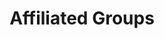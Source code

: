 ---
title: Affiliated Groups
en:
  sections:
    - type: secondary_header
      baseUrl: /about
      nav_items:
        - label: Who We Are
          link: /who-are-we
        - label: Our Team
          link: /team
        - label: Join Our Team
          link: /join-our-team
        - label: Affiliated Groups
          link: /affiliated-groups
        - label: Contact Us
          link: /contact-us
    - type: page_title
      title: Affiliated Groups
    - type: content_section
      content: Want to get involved with other clubs? Want to join a team? You've come to the right place to learn more about other clubs and teams affiliated with the ESS!
    - type: flat_cards_section
      title: Sub Associations
      cards:
        - title: Canadian Society for Civil Engineers (CSCE)
          link: https://csce.essaeg.ca
          image: images/clubs-and-teams/csce-uo.png
          description: >-
            CSCE uOttawa Student Chapter provides Civil Engineering Students with a link to the main chapter. For more information visit https://csce.essaeg.ca
  
        - title: Chemical Engineering Students’ Society (ChESS)
          link: https://chessuo.weebly.com
          image: images/clubs-and-teams/ChESS-uo.jpeg
          description: >-
            uOttawa ChESS ensures that Chemical Engineering and Biotechnology Students are represented within the ESS and the Faculty. For more information visit https://chessuo.weebly.com
  
        - title: Mechanical Engineering Students’ Society (MESS)
          link: https://www.mess-segm.ca/home
          image: images/clubs-and-teams/mess-uo.png
          description: >-
            MESS organizes many events throughout the year geared towards Mechanical Engineering Students. For more information visit https://www.mess-segm.ca/home
  
        - title: Institute of Electrical and Electronics Engineers (IEEE)
          link: https://ieeeuottawa.ca/
          image: images/clubs-and-teams/ieeeuottawa.png
          description: >-
            uOttawa IEEE provides services primarily geared towards electrical, software, and computer engineering students to improve student experience. For more information visit https://ieeeuottawa.ca
  
        - title: Women in Science and Engineering (WISE)
          link: https://uottawawise.wordpress.com 
          image: images/clubs-and-teams/wise-uo.png
          description: >-
            uOttawa WISE organizes events and provides services geared towards women enrolled in science and engineering programs. For more information visit https://uottawawise.wordpress.com
            
    - type: flat_cards_section
      title: Clubs and Teams
      cards:
        - title: SAE Aerospace
          link: http://www.aerouottawa.com
          image: images/clubs-and-teams/aero-uottawa.jpeg
          description: >-
            The SAE Aerospace team works to build a 10-ft RC aircraft with the goal of developing a fundamental understanding of flight. For more information click here http://www.aerouottawa.com
  
        - title: Great Northern Concrete Toboggan Race (GNCTR)
          link: https://facebook.com/uottawatbogg/
          image: images/clubs-and-teams/gnctr.jpeg
          description: >-
            GNCTR is the largest and oldest engineering competition in Canada. The goal is to build and race a toboggan with a running surface made entirely of concrete. For more information click here https://facebook.com/uottawatbogg/
  
        - title: uO Rocketry
          link: https://uorocketry.ca
          image: images/clubs-and-teams/uorocketry.png
          description: >-
            The uORocketry team’s goal is to design an experimental sounding rocket up to 30,000ft. For more information click here https://uorocketry.ca
            
        - title: Baja SAE
          link: https://bajauottawa.com
          image: images/clubs-and-teams/baja-sae.jpeg
          description: >-
            The Baja SAE team must design and construct an off-road vehicle that can operate and maneuver efficiently and reliably through any terrain. For more information click here https://bajauottawa.com
  
        - title: Engineers Without Borders (EWB)
          link: https://ottawau.ewb.ca/en/
          image: images/clubs-and-teams/ewb-uottawa.png
          description: >-
            Engineers Without Borders (EWB) Canada works to support developing communities around the world. For more information click here https://ottawau.ewb.ca/en/
  
        - title: The Canadian National Concrete Canoe Competition (CNCCC)
          link: https://www.facebook.com/uoconcretecanoe
          image: images/clubs-and-teams/canoe-team.png
          description: >-
            The Canadian National Concrete Canoe Competition (CNCCC) is a 25-year-old civil engineering competition that challenges universities across the nation in an endeavour to build the best canoe out of concrete. For more information click here https://www.facebook.com/uoconcretecanoe

fr:
  sections:
    - type: secondary_header
      baseUrl: /about
      nav_items:
        - label: Qui sommes-nous
          link: /who-are-we
        - label: Notre équipe
          link: /team
        - label: Joignez notre équipe
          link: /join-our-team
        - label: Groupes affiliés
          link: /affiliated-groups
        - label: Contactez-nous
          link: /contact-us
    - type: page_title
      title: Groupes Affiliées
    - type: content_section
      content: Vous voulez vous impliquer dans d'autres clubs ? Vous voulez rejoindre une équipe ? Cliquez ici pour en savoir plus sur les autres clubs et équipes affiliés à l'AÉG !
    - type: flat_cards_section
      title: Sous-Associations
      cards:
        - title: Société canadienne des ingénieurs civils (SCGC)
          link: https://csce.essaeg.ca
          image: images/clubs-and-teams/csce-uo.png
          description: >-
            Le chapitre étudiant de la SCGC à Ottawa offre aux étudiants en génie civil un lien avec le chapitre principal. Pour plus d'information, visitez https://csce.essaeg.ca
  
        - title: Société des étudiants en génie chimique (ChESS)
          link: https://chessuo.weebly.com
          image: images/clubs-and-teams/ChESS-uo.jpeg
          description: >-
            Le chapitre ChESS de l'Université d'Ottawa veille à ce que les étudiants en génie chimique et en biotechnologie soient représentés au sein de l'ESS et de la Faculté. Pour plus d'information, visitez https://chessuo.weebly.com
  
        - title: Société des étudiants en génie mécanique (SÉGM)
          link: https://www.mess-segm.ca/home
          image: images/clubs-and-teams/mess-uo.png
          description: >-
            La SÉGM organise de nombreux événements tout au long de l'année à l'intention des étudiants en génie mécanique. Pour plus d'informations, visitez https://www.mess-segm.ca/home
  
        - title: Institut des ingénieurs électriciens et électroniques (IEEE)
          link: https://ieeeuottawa.ca/
          image: images/clubs-and-teams/ieeeuottawa.png
          description: >-
            L'IEEE de l'Université d'Ottawa offre des services principalement destinés aux étudiants en génie électrique, logiciel et informatique afin d'améliorer l'expérience des étudiants. Pour plus d'information, visitez https://ieeeuottawa.ca
  
        - title: Femmes en sciences et en génie (WISE)
          link: https://uottawawise.wordpress.com 
          image: images/clubs-and-teams/wise-uo.png
          description: >-
            Le programme WISE de l'Université d'Ottawa organise des événements et fournit des services destinés aux femmes inscrites à des programmes de sciences et de génie. Pour plus d'informations, visitez https://uottawawise.wordpress.com
            
    - type: flat_cards_section
      title: Clubs et Équipes
      cards:
        - title: SAE Aerospace
          link: http://www.aerouottawa.com
          image: images/clubs-and-teams/aero-uottawa.jpeg
          description: >-
            L'équipe SAE Aerospace travaille à la construction d'un avion RC de 10 pieds dans le but de développer une compréhension fondamentale du vol. Pour plus d'informations, cliquez ici http://www.aerouottawa.com
  
        - title: Grande course de toboggan en béton du Nord (GNCTR)
          link: https://facebook.com/uottawatbogg/
          image: images/clubs-and-teams/gnctr.jpeg
          description: >-
            La GNCTR est la plus grande et la plus ancienne compétition d'ingénierie au Canada. L'objectif est de construire et de faire courir un toboggan dont la surface de roulement est entièrement en béton. Pour plus d'informations, cliquez ici https://facebook.com/uottawatbogg/
  
        - title: uO Rocketry
          link: https://uorocketry.ca
          image: images/clubs-and-teams/uorocketry.png
          description: >-
            L'objectif de l'équipe de fuséologie de l'Université de l'Ontario est de concevoir une fusée-sonde expérimentale pouvant atteindre 30 000 pieds. Pour plus d'informations, cliquez ici https://uorocketry.ca
            
        - title: Baja SAE
          link: https://bajauottawa.com
          image: images/clubs-and-teams/baja-sae.jpeg
          description: >-
            L'équipe Baja SAE doit concevoir et construire un véhicule tout-terrain capable de fonctionner et de manœuvrer de manière efficace et fiable sur n'importe quel terrain. Pour plus d'informations, cliquez ici https://bajauottawa.com
  
        - title: Ingénieurs sans frontiers (ISF)
          link: https://ottawau.ewb.ca/en/
          image: images/clubs-and-teams/ewb-uottawa.png
          description: >-
            Ingénieurs sans frontières (ISF) Canada travaille à soutenir les communautés en développement dans le monde entier. Pour plus d'informations, cliquez ici https://ottawau.ewb.ca/en/
  
        - title: La compétition nationale canadienne de canoë en béton (CNCCB)
          link: https://www.facebook.com/uoconcretecanoe
          image: images/clubs-and-teams/canoe-team.png
          description: >-
            La compétition nationale canadienne de canoë en béton (CNCCB) est une compétition de génie civil qui a lieu depuis 25 ans et qui met au défi les universités du pays dans le but de construire le meilleur canoë en béton. Pour plus d'informations, cliquez ici https://www.facebook.com/uoconcretecanoe
template: advanced
---